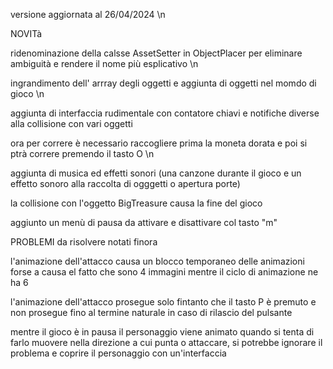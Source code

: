 versione aggiornata al 26/04/2024 \n

NOVITà

ridenominazione della calsse AssetSetter in ObjectPlacer per eliminare ambiguità e rendere il nome più esplicativo \n

ingrandimento dell' arrray degli oggetti e aggiunta di oggetti nel momdo di gioco \n

aggiunta di interfaccia rudimentale con contatore chiavi e notifiche diverse alla collisione con vari oggetti

ora per correre è necessario raccogliere prima la moneta dorata e poi si ptrà correre premendo il tasto O \n

aggiunta di musica ed effetti sonori (una canzone durante il gioco e un effetto sonoro alla raccolta di ogggetti o apertura porte)

la collisione con l'oggetto BigTreasure causa la fine del gioco

aggiunto un menù di pausa da attivare e disattivare col tasto "m"

PROBLEMI da risolvere notati finora

l'animazione dell'attacco causa un blocco temporaneo delle animazioni forse a causa el fatto che sono 4 immagini mentre il ciclo di animazione ne ha 6

l'animazione dell'attacco prosegue solo fintanto che il tasto P è premuto e non prosegue fino al termine naturale in caso di rilascio del pulsante

mentre il gioco è in pausa il personaggio viene animato quando si tenta di farlo muovere nella direzione a cui punta o attaccare, si potrebbe ignorare il problema e coprire il personaggio con un'interfaccia
